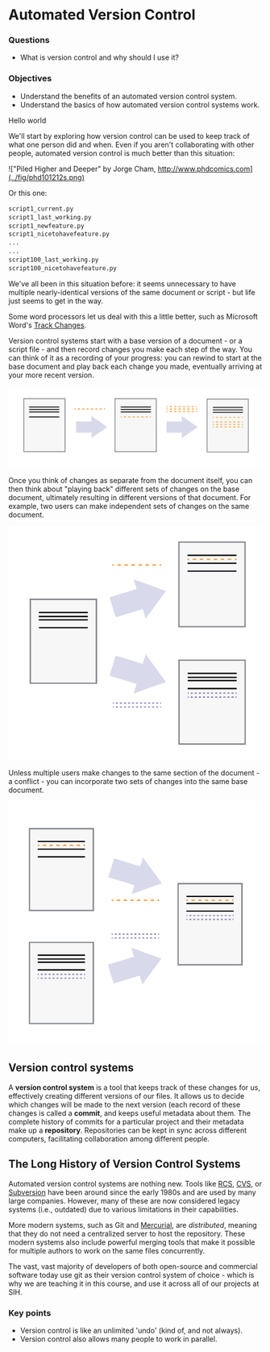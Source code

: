 # Automated Version Control

<div class="questions">

### Questions

- What is version control and why should I use it?
</div>

<div class="objectives">

### Objectives

- Understand the benefits of an automated version control system.
- Understand the basics of how automated version control systems work.

</div>  

Hello world

We'll start by exploring how version control can be used to keep track of what one person did and when.
Even if you aren't collaborating with other people, automated version control is much better than this situation:

!["Piled Higher and Deeper" by Jorge Cham, http://www.phdcomics.com](../fig/phd101212s.png)

Or this one:

```sh
script1_current.py
script1_last_working.py
script1_newfeature.py
script1_nicetohavefeature.py
...
...
script100_last_working.py
script100_nicetohavefeature.py
```


We've all been in this situation before: it seems unnecessary to have multiple nearly-identical versions of the same document or script - but life just seems to get in the way.

Some word processors let us deal with this a little better, such as Microsoft Word's 
[Track Changes](https://support.office.com/en-us/article/Track-changes-in-Word-197ba630-0f5f-4a8e-9a77-3712475e806a).

Version control systems start with a base version of a document - or a script file - and then record changes you make each step of the way. You can think of it as a recording of your progress: you can rewind to start at the base document and play back each change you made, eventually arriving at your more recent version.

![Changes Are Saved Sequentially](../fig/play-changes.svg)

Once you think of changes as separate from the document itself, you can then think about "playing back" different sets of changes on the base document, ultimately resulting in different versions of that document. For example, two users can make independent sets of changes on the same document. 

![Different Versions Can be Saved](../fig/versions.svg)

Unless multiple users make changes to the same section of the document - a conflict - you can  incorporate two sets of changes into the same base document.

![Multiple Versions Can be Merged](../fig/merge.svg)

## Version control systems

A **version control system** is a tool that keeps track of these changes for us, effectively creating different versions of our files. It allows us to decide
which changes will be made to the next version (each record of these changes is called a **commit**, and keeps useful metadata
about them. The complete history of commits for a particular project and their metadata make up a **repository**.
Repositories can be kept in sync across different computers, facilitating collaboration among different people.

## The Long History of Version Control Systems

Automated version control systems are nothing new.
Tools like [RCS](https://en.wikipedia.org/wiki/Revision_Control_System), [CVS](https://en.wikipedia.org/wiki/Concurrent_Versions_System), or [Subversion](https://en.wikipedia.org/wiki/Apache_Subversion) have been around since the early 1980s and are used by many large companies.
However, many of these are now considered legacy systems (i.e., outdated) due to various  limitations in their capabilities.

More modern systems, such as Git and [Mercurial](https://swcarpentry.github.io/hg-novice/), are *distributed*, meaning that they do not need a centralized server to host the repository.
These modern systems also include powerful merging tools that make it possible for multiple authors to work on the same files concurrently.

The vast, vast majority of developers of both open-source and commercial software today use git as their version control system of choice - which is why we are teaching it in this course, and use it across all of our projects at SIH.

<div class="keypoints">

### Key points

- Version control is like an unlimited 'undo' (kind of, and not always).
- Version control also allows many people to work in parallel.

</div>  